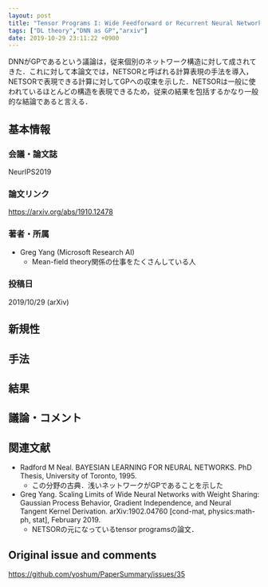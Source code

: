 ```yaml
---
layout: post
title: "Tensor Programs I: Wide Feedforward or Recurrent Neural Networks of Any Architecture are Gaussian Processes"
tags: ["DL theory","DNN as GP","arxiv"]
date: 2019-10-29 23:11:22 +0900
---
```


DNNがGPであるという議論は，従来個別のネットワーク構造に対して成されてきた．これに対して本論文では，NETSORと呼ばれる計算表現の手法を導入，NETSORで表現できる計算に対してGPへの収束を示した．NETSORは一般に使われているほとんどの構造を表現できるため，従来の結果を包括するかなり一般的な結論であると言える．

## 基本情報
### 会議・論文誌
NeurIPS2019

### 論文リンク
https://arxiv.org/abs/1910.12478

### 著者・所属

- Greg Yang (Microsoft Research AI)
  - Mean-field theory関係の仕事をたくさんしている人

### 投稿日
2019/10/29 (arXiv)

## 新規性

## 手法

## 結果

## 議論・コメント

## 関連文献

- Radford M Neal. BAYESIAN LEARNING FOR NEURAL NETWORKS. PhD Thesis, University of Toronto, 1995.
  - この分野の古典．浅いネットワークがGPであることを示した
- Greg Yang. Scaling Limits of Wide Neural Networks with Weight Sharing: Gaussian Process Behavior, Gradient Independence, and Neural Tangent Kernel Derivation. arXiv:1902.04760 [cond-mat, physics:math-ph, stat], February 2019.
  - NETSORの元になっているtensor programsの論文．

## Original issue and comments

https://github.com/yoshum/PaperSummary/issues/35
